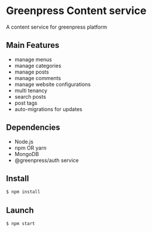 # Greenpress Content service

A content service for greenpress platform 

## Main Features
- manage menus
- manage categories
- manage posts
- manage comments
- manage website configurations
- multi tenancy
- search posts
- post tags 
- auto-migrations for updates

## Dependencies
- Node.js
- npm OR yarn
- MongoDB
- @greenpress/auth service

## Install
```sh
$ npm install
```

## Launch
```sh
$ npm start
```

